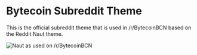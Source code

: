 Bytecoin Subreddit Theme
===============

This is the official subreddit theme that is used in /r/BytecoinBCN based on the Reddit Naut theme.

![Naut as used on /r/BytecoinBCN](http://i.imgur.com/fLQfjxm.png?1)
